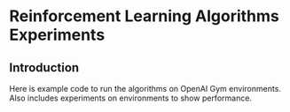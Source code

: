 # Reinforcement Learning Algorithms Experiments

## Introduction

Here is example code to run the algorithms on OpenAI Gym environments. Also
includes experiments on environments to show performance.

